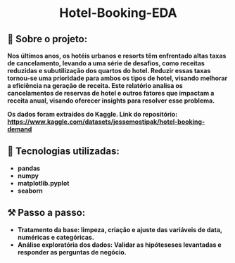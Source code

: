  <h1 align="center">Hotel-Booking-EDA</h1>

## <strong>📌 Sobre o projeto:<strong>
Nos últimos anos, os hotéis urbanos e resorts têm enfrentado altas taxas de cancelamento, levando a uma série de desafios, como receitas reduzidas e subutilização dos quartos do hotel. Reduzir essas taxas tornou-se uma prioridade para ambos os tipos de hotel, visando melhorar a eficiência na geração de receita. Este relatório analisa os cancelamentos de reservas de hotel e outros fatores que impactam a receita anual, visando oferecer insights para resolver esse problema.

Os dados foram extraídos do Kaggle. 
Link do repositório: https://www.kaggle.com/datasets/jessemostipak/hotel-booking-demand

## <strong>🚀 Tecnologias utilizadas:<strong>
- pandas 
- numpy 
- matplotlib.pyplot 
- seaborn 

## <strong>⚒️ Passo a passo:<strong>
- Tratamento da base: limpeza, criação e ajuste das variáveis de data, numéricas e categóricas.
- Análise exploratória dos dados: Validar as hipóteseses levantadas e responder as perguntas de negócio. 
